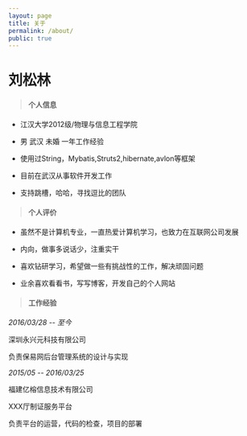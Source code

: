 ```yaml
---
layout: page
title: 关于
permalink: /about/
public: true
---
```


# 刘松林

> #### 个人信息

- 江汉大学2012级/物理与信息工程学院

-  男 武汉 未婚  一年工作经验

- 使用过String，Mybatis,Struts2,hibernate,avlon等框架

- 目前在武汉从事软件开发工作

- 支持跳槽，哈哈，寻找逗比的团队

> #### 个人评价

- 虽然不是计算机专业，一直热爱计算机学习，也致力在互联网公司发展

- 内向，做事多说话少，注重实干

- 喜欢钻研学习，希望做一些有挑战性的工作，解决顽固问题

- 业余喜欢看看书，写写博客，开发自己的个人网站

> #### 工作经验

*2016/03/28  --  至今*  
 
深圳永兴元科技有限公司

负责保易网后台管理系统的设计与实现


*2015/05  -- 2016/03/25*

福建亿榕信息技术有限公司

XXX厅制证服务平台

负责平台的运营，代码的检查，项目的部署


